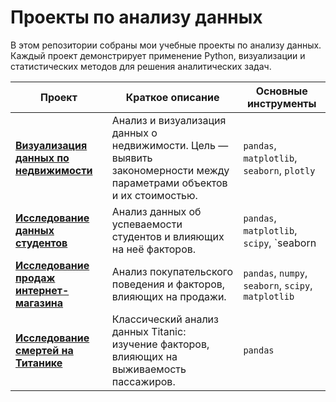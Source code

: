 # Проекты по анализу данных
В этом репозитории собраны мои учебные проекты по анализу данных. Каждый проект демонстрирует применение Python, визуализации и статистических методов для решения аналитических задач.

| Проект                                                            | Краткое описание                                                                                                       | Основные инструменты                        |
| ----------------------------------------------------------------- | ---------------------------------------------------------------------------------------------------------------------- | ------------------------------------------- |
|[**Визуализация данных по недвижимости**](https://github.com/yerkezhanz/pet_projects/tree/main/%D0%92%D0%B8%D0%B7%D1%83%D0%B0%D0%BB%D0%B8%D0%B7%D0%B0%D1%86%D0%B8%D1%8F%20%D0%B4%D0%B0%D0%BD%D0%BD%D1%8B%D1%85%20%D0%BF%D0%BE%20%D0%BD%D0%B5%D0%B4%D0%B2%D0%B8%D0%B6%D0%B8%D0%BC%D0%BE%D1%81%D1%82%D0%B8) | Анализ и визуализация данных о недвижимости. Цель — выявить закономерности между параметрами объектов и их стоимостью. | `pandas`, `matplotlib`, `seaborn`, `plotly` |
|[**Исследование данных студентов**](https://github.com/yerkezhanz/pet_projects/tree/main/%D0%98%D1%81%D1%81%D0%BB%D0%B5%D0%B4%D0%BE%D0%B2%D0%B0%D0%BD%D0%B8%D0%B5%20%D0%B4%D0%B0%D0%BD%D0%BD%D1%8B%D1%85%20%D1%81%D1%82%D1%83%D0%B4%D0%B5%D0%BD%D1%82%D0%BE%D0%B2)        | Анализ данных об успеваемости студентов и влияющих на неё факторов.                                                    | `pandas`, `matplotlib`, `scipy`, `seaborn    |
|[**Исследование продаж интернет-магазина**](https://github.com/yerkezhanz/pet_projects/tree/main/%D0%98%D1%81%D1%81%D0%BB%D0%B5%D0%B4%D0%BE%D0%B2%D0%B0%D0%BD%D0%B8%D0%B5%20%D0%BF%D1%80%D0%BE%D0%B4%D0%B0%D0%B6%20%D0%98%D0%BD%D1%82%D0%B5%D1%80%D0%BD%D0%B5%D1%82-%D0%BC%D0%B0%D0%B3%D0%B0%D0%B7%D0%B8%D0%BD%D0%B0) | Анализ покупательского поведения и факторов, влияющих на продажи.                                                      | `pandas`, `numpy`, `seaborn`, `scipy`, `matplotlib`               |
|[**Исследование смертей на Титанике**](https://github.com/yerkezhanz/pet_projects/tree/main/%D0%98%D1%81%D1%81%D0%BB%D0%B5%D0%B4%D0%BE%D0%B2%D0%B0%D0%BD%D0%B8%D0%B5%20%D1%81%D0%BC%D0%B5%D1%80%D1%82%D0%B5%D0%B9%20%D0%BD%D0%B0%20%D0%A2%D0%B8%D1%82%D0%B0%D0%BD%D0%B8%D0%BA%D0%B5)        | Классический анализ данных Titanic: изучение факторов, влияющих на выживаемость пассажиров.                            | `pandas`         |
